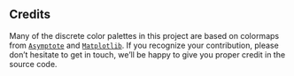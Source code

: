 Credits
-------

Many of the discrete color palettes in this project are based on colormaps from [`Asymptote`][1] and [`Matplotlib`][2].
If you recognize your contribution, please don’t hesitate to get in touch, we’ll be happy to give you proper credit in the source code.

[1]: https://asymptote.sourceforge.io/
[2]: https://matplotlib.org/
